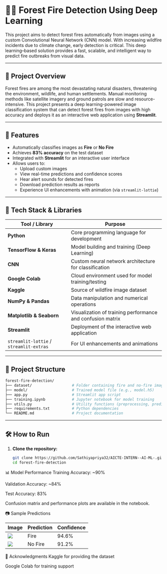 # 🌲🔥 Forest Fire Detection Using Deep Learning

This project aims to detect forest fires automatically from images using a custom Convolutional Neural Network (CNN) model. With increasing wildfire incidents due to climate change, early detection is critical. This deep learning–based solution provides a fast, scalable, and intelligent way to predict fire outbreaks from visual data.

---

## 📌 Project Overview

Forest fires are among the most devastating natural disasters, threatening the environment, wildlife, and human settlements. Manual monitoring methods like satellite imagery and ground patrols are slow and resource-intensive. This project presents a deep learning-powered image classification system that can detect forest fires from images with high accuracy and deploys it as an interactive web application using **Streamlit**.

---

## 🚀 Features

- Automatically classifies images as **Fire** or **No Fire**
- Achieves **83% accuracy** on the test dataset
- Integrated with **Streamlit** for an interactive user interface
- Allows users to:
  - Upload custom images
  - View real-time predictions and confidence scores
  - Hear alert sounds for detected fires
  - Download prediction results as reports
  - Experience UI enhancements with animation (via `streamlit-lottie`)

---

## 🧠 Tech Stack & Libraries

| Tool / Library         | Purpose                                             |
|------------------------|-----------------------------------------------------|
| **Python**             | Core programming language for development           |
| **TensorFlow & Keras** | Model building and training (Deep Learning)         |
| **CNN**                | Custom neural network architecture for classification |
| **Google Colab**       | Cloud environment used for model training/testing   |
| **Kaggle**             | Source of wildfire image dataset                    |
| **NumPy & Pandas**     | Data manipulation and numerical operations          |
| **Matplotlib & Seaborn** | Visualization of training performance and confusion matrix |
| **Streamlit**          | Deployment of the interactive web application       |
| `streamlit-lottie` / `streamlit-extras` | For UI enhancements and animations |

---

## 📁 Project Structure

```bash
forest-fire-detection/
├── dataset/                  # Folder containing fire and no-fire image datasets
├── model/                    # Trained model file (e.g., model.h5)
├── app.py                    # Streamlit app script
├── training.ipynb            # Jupyter notebook for model training
├── utils.py                  # Utility functions (preprocessing, prediction, etc.)
├── requirements.txt          # Python dependencies
└── README.md                 # Project documentation

```

---

## 🛠️ How to Run

1. **Clone the repository:**
   ```bash
   git clone https://github.com/Sathiyapriya32/AICTE-INTERN--AI-ML-.git
   cd forest-fire-detection

📊 Model Performance
Training Accuracy: ~90%

Validation Accuracy: ~84%

Test Accuracy: 83%

Confusion matrix and performance plots are available in the notebook.

📷 Sample Predictions

| Image                     | Prediction | Confidence |
| ------------------------- | ---------- | ---------- |
| ![](examples/fire.jpg)    | Fire       | 94.6%      |
| ![](examples/no_fire.jpg) | No Fire    | 91.2%      |

🤝 Acknowledgments
Kaggle for providing the dataset

Google Colab for training support
